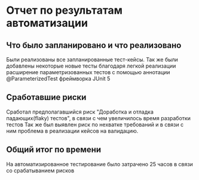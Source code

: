 # Отчет по результатам автоматизации

## Что было запланировано и что реализовано
Были реализованы все запланированные тест-кейсы. Так же были добавлены некоторые новые тесты благодаря легкой реализации расширение параметризованных тестов с помощью аннотации @ParameterizedTest фреймворка JUnit 5  

## Сработавшие риски
Сработал предполагавшийся риск "Доработка и отладка падающих(flaky) тестов", в связи с чем увеличилось время разработки тестов
Так же был выявлен риск по нехватке требований и в связи с ним проблема в реализации кейсов на валидацию.

## Общий итог по времени
На автоматизированное тестирование было затрачено 25 часов в связи со срабатыванием рисков
